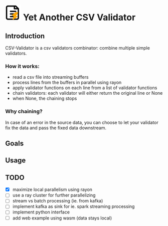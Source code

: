 # <img src="img/logo.svg" width="50" alt="CSV Validator Icon"> **Yet Another CSV Validator**
## Introduction

CSV-Validator is a csv validators combinator:  combine multiple simple validators.

### How it works:
- read a csv file into streaming buffers
- process lines from the buffers in parallel using rayon 
- apply validator functions on each line from a list of validator functions
- chain validators: each validator will either return the original line or None
- when None, the chaining stops

### Why chaining?
In case of an error in the source data, you can choose to let your validator fix the data and pass the fixed data
downstream.

## Goals

## Usage

## TODO

- [x] maximize local parallelism using rayon
- [ ] use a ray cluster for further parallelizing
- [ ] stream vs batch processing (ie. from kafka)
- [ ] implement kafka as sink for ie. spark streaming processing
- [ ] implement python interface
- [ ] add web example using wasm (data stays local)
